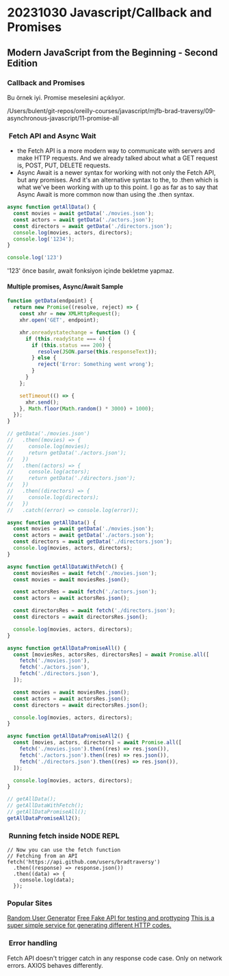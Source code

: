 # 20231030 Javascript/Callback and Promises

## Modern JavaScript from the Beginning - Second Edition

### Callback and Promises

Bu örnek iyi. Promise meselesini açıklıyor.

/Users/bulent/git-repos/oreilly-courses/javascript/mjfb-brad-traversy/09-asynchronous-javascript/11-promise-all

###  Fetch API and Async Wait

- the Fetch API is a more modern way to communicate with servers and make HTTP requests. And we already talked about what a GET request is, POST, PUT, DELETE requests.
- Async Await is a newer syntax for working with not only the Fetch API, but any promises. And it's an alternative syntax to the, to .then which is what we've been working with up to this point. I go as far as to say that Async Await is more common now than using the .then syntax.

```javascript
async function getAllData() {
  const movies = await getData('./movies.json');
  const actors = await getData('./actors.json');
  const directors = await getData('./directors.json');
  console.log(movies, actors, directors);
  console.log('1234');
}

console.log('123')
```

'123' önce basılır, await fonksiyon içinde bekletme yapmaz.

#### Multiple promises, Async/Await Sample

```javascript
function getData(endpoint) {
  return new Promise((resolve, reject) => {
    const xhr = new XMLHttpRequest();
    xhr.open('GET', endpoint);

    xhr.onreadystatechange = function () {
      if (this.readyState === 4) {
        if (this.status === 200) {
          resolve(JSON.parse(this.responseText));
        } else {
          reject('Error: Something went wrong');
        }
      }
    };

    setTimeout(() => {
      xhr.send();
    }, Math.floor(Math.random() * 3000) + 1000);
  });
}

// getData('./movies.json')
//   .then((movies) => {
//     console.log(movies);
//     return getData('./actors.json');
//   })
//   .then((actors) => {
//     console.log(actors);
//     return getData('./directors.json');
//   })
//   .then((directors) => {
//     console.log(directors);
//   })
//   .catch((error) => console.log(error));

async function getAllData() {
  const movies = await getData('./movies.json');
  const actors = await getData('./actors.json');
  const directors = await getData('./directors.json');
  console.log(movies, actors, directors);
}

async function getAllDataWithFetch() {
  const moviesRes = await fetch('./movies.json');
  const movies = await moviesRes.json();

  const actorsRes = await fetch('./actors.json');
  const actors = await actorsRes.json();

  const directorsRes = await fetch('./directors.json');
  const directors = await directorsRes.json();

  console.log(movies, actors, directors);
}

async function getAllDataPromiseAll() {
  const [moviesRes, actorsRes, directorsRes] = await Promise.all([
    fetch('./movies.json'),
    fetch('./actors.json'),
    fetch('./directors.json'),
  ]);

  const movies = await moviesRes.json();
  const actors = await actorsRes.json();
  const directors = await directorsRes.json();

  console.log(movies, actors, directors);
}

async function getAllDataPromiseAll2() {
  const [movies, actors, directors] = await Promise.all([
    fetch('./movies.json').then((res) => res.json()),
    fetch('./actors.json').then((res) => res.json()),
    fetch('./directors.json').then((res) => res.json()),
  ]);

  console.log(movies, actors, directors);
}

// getAllData();
// getAllDataWithFetch();
// getAllDataPromiseAll();
getAllDataPromiseAll2();

```

###  Running fetch inside NODE REPL

```shell
// Now you can use the fetch function
// Fetching from an API
fetch('https://api.github.com/users/bradtraversy')
  .then((response) => response.json())
  .then((data) => {
    console.log(data);
  });

```

### Popular Sites

[Random User Generator](https://randomuser.me/)
[Free Fake API for testing and prottyping](https://jsonplaceholder.typicode.com/)
[This is a super simple service for generating different HTTP codes.](https://httpstat.us/)

###  Error handling

Fetch API doesn't trigger catch in any response code case. Only on network errors.  AXIOS behaves differently.
